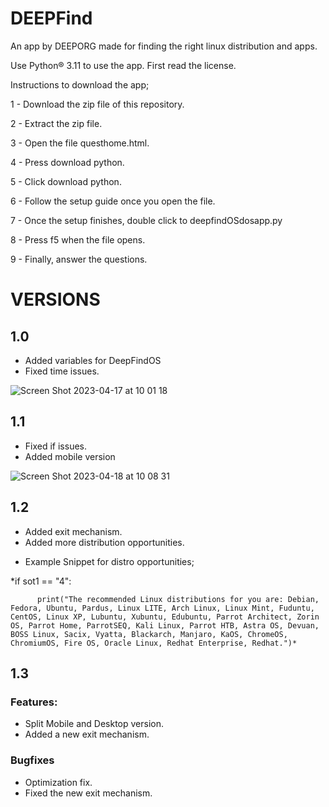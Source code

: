# DEEPFind
An app by DEEPORG made for finding the right linux distribution and apps.
              
              
Use Python® 3.11 to use the app.
First read the license.

Instructions to download the app;

1 - Download the zip file of this repository.

2 - Extract the zip file.

3 - Open the file questhome.html.

4 - Press download python.

5 - Click download python.

6 - Follow the setup guide once you open the file.

7 - Once the setup finishes, double click to deepfindOSdosapp.py

8 - Press f5 when the file opens.

9 - Finally, answer the questions.

# VERSIONS

## 1.0
- Added variables for DeepFindOS
- Fixed time issues.


![Screen Shot 2023-04-17 at 10 01 18](https://user-images.githubusercontent.com/130823029/232408954-d49b235c-a119-4155-9eee-d1d10e15751b.png)

## 1.1
- Fixed if issues.
- Added mobile version


![Screen Shot 2023-04-18 at 10 08 31](https://user-images.githubusercontent.com/130823029/232699490-54796898-5400-4467-99bf-4ecc656c05a5.png)

## 1.2
- Added exit mechanism.
- Added more distribution opportunities.

* Example Snippet for distro opportunities;

*if sot1 == "4":

          print("The recommended Linux distributions for you are: Debian, Fedora, Ubuntu, Pardus, Linux LITE, Arch Linux, Linux Mint, Fuduntu, CentOS, Linux XP, Lubuntu, Xubuntu, Edubuntu, Parrot Architect, Zorin OS, Parrot Home, ParrotSEQ, Kali Linux, Parrot HTB, Astra OS, Devuan, BOSS Linux, Sacix, Vyatta, Blackarch, Manjaro, KaOS, ChromeOS, ChromiumOS, Fire OS, Oracle Linux, Redhat Enterprise, Redhat.")*
          

## 1.3

### Features:

- Split Mobile and Desktop version.
- Added a new exit mechanism.

### Bugfixes

- Optimization fix.
- Fixed the new exit mechanism.



